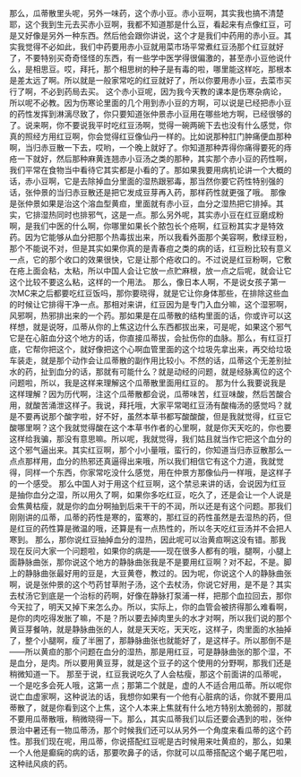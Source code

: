 那么，瓜蒂散里头呢，另外一味药，这个赤小豆。赤小豆啊，其实我也搞不清楚耶，这个我到生元去买赤小豆啊，我都不知道那是什么豆，看起来有点像红豆，可是又好像是另外一种东西。然后他会跟你讲说，这个才是我们中药用的赤小豆。其实我觉得不必如此，我们中药要用赤小豆就用菜市场平常煮红豆汤那个红豆就好了，不要特别买奇奇怪怪的东西，有一些学中医学得很偏激的，甚至赤小豆他说什么，是相思豆。哎，拜托，那个相思树的种子是有毒的啦，哪里能这样吃，那根本是差太远了啊。所以就是一般家常吃的红豆就好了，所以你要用赤小豆，去菜市买行了啊，不必到药局去买。
这个赤小豆呢，因为我今天教的课本是伤寒杂病论，所以呢不必教。因为伤寒论里面的几个用到赤小豆的方啊，可以说是已经把赤小豆的药性发挥到淋漓尽致了，你只要知道张仲景赤小豆用在哪些地方啊，已经很够的了。说来啊，你不要说我平时吃红豆汤啊，觉得一碗两碗下去也没有什么感觉，你真的照经方用红豆啊，你会觉得红豆像仙丹一样的。比如说那种肛门肿痛便血那种啊，当归赤豆散一下去，哎哟，一个晚上就好了。你知道那种弄得你痛得要死的痔疮一下就好，然后那种麻黄连翘赤小豆汤之类的那种，其实那个赤小豆的药性啊，我们平常在食物当中看待它其实都是小看的了。那如果我要用病机论讲一个大概的话，赤小豆啊，它是去除掉血分里面的湿热跟邪毒，那当然你要它药性特别强的话，张仲景的当归赤豆散还是把它发成豆芽再入药，那样药性就更强了哦。
那像是张仲景如果是治这个溶血型黄疸，里面就有赤小豆，血分之湿热把它排掉。其实，它排湿热同时也排邪气，这是一点。那么另外呢，其实赤小豆在红豆磨成粉啊，是我们中医的什么啊，你哪里如果长个脓包长个疮啊，红豆粉其实才是特效药。因为它能够从血分把那个热毒拔出来，所以我看外面那个美容啊，敷绿豆粉，那个不能说不对，但是其实如果你真的是青春痘之类的病的话，红豆粉比较有意义一点，它的那个收口的效果很快，它是让那个疮收口的。不过说是红豆粉啊，它敷在疮上面会粘，太粘，所以中国人会让它放一点贮麻根，放一点之后呢，就会让它这个比较不要这么粘，这样的一个用法。
那么，像日本人啊，不是说女孩子第一次MC来之后都要吃红豆饭吗，那你要晓得，就是它让你身体那些，在排除这些血的时候让它排得干净一点。那相对来讲，红豆因为是专门入血分嘛，这个湿邪啊，风邪啊，热邪排出来的一个药。那如果是在瓜蒂散的结构里面的话，你或许可以这样想，就是说呀，瓜蒂从你的上焦这边什么东西都拔出来，可是呢，如果这个邪气它是在心脏血分这个地方的话，你直接瓜蒂拔，会扯伤你的血脉。那么，有红豆打底，它帮你把这个，就好像把这个心啊血管里面的这个垃圾先拿出来，再交给垃圾车装走，就是那个动作会让瓜蒂散的副作用比较小。不然的话，瓜蒂这个无差别扯水的药，扯到血分的话，那就有可能什么？就是动经的问题，就是经脉离位的这个问题啦，所以，我是这样来理解这个瓜蒂散里面用红豆的。
那为什么我要说我是这样理解？因为历代啊，注这个瓜蒂散都会说，瓜蒂味苦，红豆味酸，然后苦酸合用，就酸苦涌泄这样子。我说，拜托哦，大家平常喝红豆汤有酸梅汤的感觉吗？就是不要再说那个酸字啦，好不好，虽然本草书都写酸酸酸，但是我就觉得，红豆它酸哪里啊？这个我就觉得酸在这个本草书作者的心里啊，就是你天天吃的，你也要这样给我骗，那没有意思嘛。所以呢，我就觉得，我们姑且就当作它把这个血分的这个邪气逼出来。其实红豆啊，那个小小量哦，蛮行的，你知道当归赤豆散那么一点点那样用，血分的热邪还真逼得出来哦，所以我们相信它有这个力道，我就觉得，同样一个东西，你家常吃没什么感觉，用在仲景方那像仙丹一样哦，是这样子的一个感受。
那么中国人对于用这个红豆啊，这个禁忌来讲的话，会说因为红豆是抽你血分之湿，所以用久了啊，如果你多吃红豆，吃久了，还是会让一个人说是会焦黄枯瘦，就是你的血分啊抽到后来干干的不润，所以还是有这个问题。那我们刚刚讲的瓜蒂，瓜蒂的药性是寒的，蛮寒的，那红豆的药性虽然是去湿热的药，但是红豆的药性算是微温的哦，还算是有一点热性的，所以冬天吃红豆汤并不会把人寒到。
那么，那你说红豆抽掉血分的湿热，因此呢可以治黄疸啊这没有错。那我现在反问大家一个问题啦，如果你的病是——现在很多人都有的哦，腿啊，小腿上面静脉曲张，那你说这个地方的静脉曲张我是不是要用红豆啊？对不起，不是。脚上的静脉曲张最好用的豆是，大豆黄卷，教过的。因为呢，你说这个人的静脉曲张啊，说是张仲景的这个芍药甘草附子汤，这个去杖汤，你说它好用，是不是？其实去杖汤它到底是一个治标的药啊，好像在静脉打泵浦一样，把那个血拉回去，那你今天拉了，明天又掉下来怎么办。所以，实际上，你的血管会被挤得那么难看啊，是你的肉吃得发胀了嘛，不是？所以要去掉肉里头的水才对啊，所以我们说的那个黄豆芽餐呐，就是静脉曲张的人，就是天天吃，天天吃，这样子，肉里面的水抽掉了，整个小腿啊，瘦了半圈了，那静脉曲张也就能好了，是这样子。所以那倒不是——所以黄疸的那个问题在血分的湿热，那是用红豆，可是静脉曲张的那个湿，不是血分，是肉。所以要用黄豆芽，就是这个豆子的这个使用的分野啊，那我们还是稍微知道一下。
那至于说，红豆我说吃久了人会枯瘦，那这个前面讲的瓜蒂呢，一个是吃多会死人哦，这第一点；那第二个就是，虚的人不适合用瓜蒂。所以呢你说亡血虚家啊，这种说法的话，我想你如果有一个他有心脏病的话，你就不要用瓜蒂散了，就是你看到这个上焦，这个人本来上焦就有什么地方特别太脆弱的，那就不要用瓜蒂散哦，稍微晓得一下。那么，其实瓜蒂我们以后还要会遇到的啦，张仲景治中暑还有一物瓜蒂汤，那个时候我们还可以从另外一个角度来看瓜蒂的这个药性。那我们现在呢，用瓜蒂，你说搭配红豆呢是古时候用来吐黄疸的，那么，如果一个人他是癫痫的病的话，那要吹鼻子的话，你就可以瓜蒂搭配这个蝎子尾巴啦，这种祛风痰的药。
